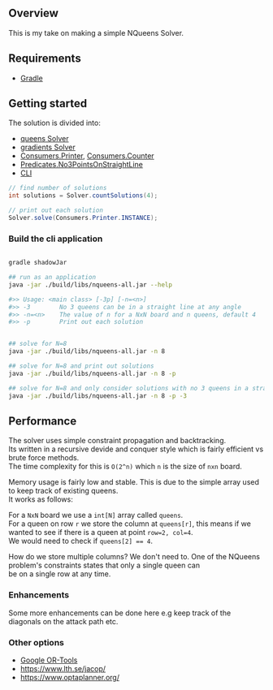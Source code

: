 
## Overview

This is my take on making a simple NQueens Solver.

## Requirements

  * [Gradle](https://gradle.org)

## Getting started

The solution is divided into:  
  * [queens Solver](https://github.com/gerritjvv/nqueens/blob/master/src/main/java/org/combinations/queens/Solver.java)
  * [gradients Solver](https://github.com/gerritjvv/nqueens/blob/master/src/main/java/org/combinations/gradients/Solver.java)
  * [Consumers.Printer](https://github.com/gerritjvv/nqueens/blob/master/src/main/java/org/combinations/queens/Consumers.java#L30), [Consumers.Counter](https://github.com/gerritjvv/nqueens/blob/master/src/main/java/org/combinations/queens/Consumers.java#L56)
  * [Predicates.No3PointsOnStraightLine](https://github.com/gerritjvv/nqueens/blob/master/src/main/java/org/combinations/queens/Predicates.java#L34)
  * [CLI](https://github.com/gerritjvv/nqueens/blob/master/src/main/java/org/combinations/Main.java)
  
```java
// find number of solutions
int solutions = Solver.countSolutions(4);

// print out each solution
Solver.solve(Consumers.Printer.INSTANCE);
```

### Build the cli application
```bash

gradle shadowJar

## run as an application
java -jar ./build/libs/nqueens-all.jar --help

#>> Usage: <main class> [-3p] [-n=<n>]
#>> -3        No 3 queens can be in a straight line at any angle
#>> -n=<n>    The value of n for a NxN board and n queens, default 4
#>> -p        Print out each solution


## solve for N=8
java -jar ./build/libs/nqueens-all.jar -n 8

## solve for N=8 and print out solutions
java -jar ./build/libs/nqueens-all.jar -n 8 -p

## solve for N=8 and only consider solutions with no 3 queens in a straight line
java -jar ./build/libs/nqueens-all.jar -n 8 -p -3

```

## Performance

The solver uses simple constraint propagation and backtracking.  
Its written in a recursive devide and conquer style which is fairly efficient vs brute force methods.    
The time complexity for this is `O(2^n)` which `n` is the size of `nxn` board.  

Memory usage is fairly low and stable. This is due to the simple array used to keep track of existing queens.  
It works as follows:  

For a `NxN` board we use a `int[N]` array called `queens`.  
For a queen on row `r` we store the column at `queens[r]`, this means if we wanted to see if there is a queen at point `row=2, col=4`.  
We would need to check if `queens[2] == 4`.

How do we store multiple columns? We don't need to. One of the NQueens problem's constraints states that only a single queen can  
be on a single row at any time.  

### Enhancements

Some more enhancements can be done here e.g keep track of the diagonals on the attack path etc.

### Other options

  * [Google OR-Tools](https://developers.google.com/optimization/cp/queens)
  * https://www.lth.se/jacop/
  * https://www.optaplanner.org/


